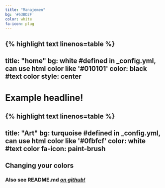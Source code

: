 ```yaml
---
title: "Manajemen"
bg: '#63BD2F'
color: white
fa-icon: plug
---
```


{% highlight text linenos=table %}
---
title: "home"
bg: white     #defined in _config.yml, can use html color like '#010101'
color: black  #text color
style: center
---

# Example headline!


{% highlight text linenos=table %}
---
title: "Art"
bg: turquoise  #defined in _config.yml, can use html color like '#0fbfcf'
color: white   #text color
fa-icon: paint-brush
---


## **Changing your colors**



### Also see **README.md** [*on github!*](https://github.com/t413/SinglePaged#usage)



